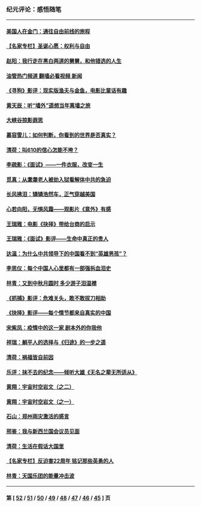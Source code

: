 ### 纪元评论：感悟随笔
---
#### [美国人在金门：通往自由前线的旅程](../../pages/nsc1035/n13453438.md?12310330) 
#### [【名家专栏】圣诞心愿：权利与自由](../../pages/nsc1035/n13453241.md?12310330) 
#### [赵阳：我行走在黑白两道的舅舅，和他错选的人生](../../pages/nsc1035/n13438837.md?12310330) 
#### [油管热门频道 翻墙必看视频 新闻](ok?12310330)
#### [《寻狗》影评：现实版渔夫与金鱼，电影比童话有趣](../../pages/nsc1035/n13389805.md?12310330) 
#### [黄天辰：听“墙外”遥想当年离墙之旅](../../pages/nsc1035/n13377229.md?12310330) 
#### [大峡谷掠影遐思](../../pages/nsc1035/n13354743.md?12310330) 
#### [慕容雪儿：如何判断，你看到的世界是否真实？](../../pages/nsc1035/n13332569.md?12310330) 
#### [清荷：叫610的信心怎能不垮？](../../pages/nsc1035/n13304848.md?12310330) 
#### [李疏影：《面试》——一件衣服，改变一生](../../pages/nsc1035/n13292494.md?12310330) 
#### [觅真：从耄耋老人被劫入狱看解体中共的急迫](../../pages/nsc1035/n13284545.md?12310330) 
#### [长风拂泪：辚辚浩然车，正气穿越美国](../../pages/nsc1035/n13284280.md?12310330) 
#### [心若向阳，无惧风霜——观影片《意外》有感](../../pages/nsc1035/n13275318.md?12310330) 
#### [王瑞雅：电影《抉择》带给台商的启示](../../pages/nsc1035/n13274064.md?12310330) 
#### [王瑞雅：《面试》影评——生命中真正的贵人](../../pages/nsc1035/n13260528.md?12310330) 
#### [达温：为什么中共领导下的中国看不到“英雄男孩”？](../../pages/nsc1035/n13257099.md?12310330) 
#### [李思仪：每个中国人心里都有一部强拆血泪史](../../pages/nsc1035/n13249632.md?12310330) 
#### [林青：又到中秋月圆时 多少游子泪湿襟](../../pages/nsc1035/n13245916.md?12310330) 
#### [《抓捕》影评：危难关头，敢不敢拔刀相助](../../pages/nsc1035/n13244251.md?12310330) 
#### [《抉择》影评——每个情节都来自真实的中国](../../pages/nsc1035/n13242564.md?12310330) 
#### [宋紫凤：疫情中的这一家 剧本外的你我他](../../pages/nsc1035/n13242358.md?12310330) 
#### [祥瑞：躺平人的选择与《归途》的一步之遥](../../pages/nsc1035/n13213201.md?12310330) 
#### [清荷：祸福皆自前因](../../pages/nsc1035/n13213177.md?12310330) 
#### [乐评：抹不去的纪念——倾听大雄《无名之辈无所适从》](../../pages/nsc1035/n13163359.md?12310330) 
#### [黄翔：宇宙时空岩文（之二）](../../pages/nsc1035/n13141116.md?12310330) 
#### [黄翔：宇宙时空岩文（之一）](../../pages/nsc1035/n13140355.md?12310330) 
#### [石山：郑州雨灾激活的感言](../../pages/nsc1035/n13135372.md?12310330) 
#### [邢鉴：我与新西兰国会议员见面](../../pages/nsc1035/n13111626.md?12310330) 
#### [清荷：生活在假话大国里](../../pages/nsc1035/n13103916.md?12310330) 
#### [【名家专栏】反迫害22周年 铭记那些英勇的人](../../pages/nsc1035/n13102771.md?12310330) 
#### [林青：天国乐团的能量冲击波](../../pages/nsc1035/n13099634.md?12310330) 

---
#### 第 [ [52](./52.md?12310330) / [51](./51.md?12310330) / [50](./50.md?12310330) / [49](./49.md?12310330) / [48](./48.md?12310330) / [47](./47.md?12310330) / [46](./46.md?12310330) / [45](./45.md?12310330) ] 页
